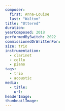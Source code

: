 ```yaml
---
composer:
  first: Anna-Louise
  last: "Walton"
title: "Uttered"
duration:
yearComposed: 2018
performedBySwitch: 2022
commissionedOrWrittenFor:
size: trio
instrumentation:
  - clarinet
  - cello
  - piano
tags:
  - trio
  - acoustic
media:
  - title:
    url:
headerImage:
thumbnailImage:
---
```

